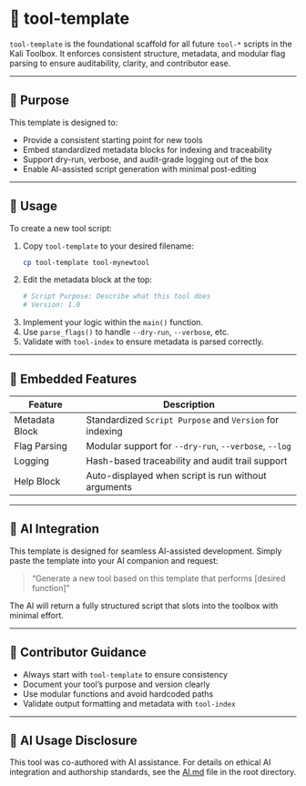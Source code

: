 # 🧰 tool-template

`tool-template` is the foundational scaffold for all future `tool-*` scripts in the Kali Toolbox. It enforces consistent structure, metadata, and modular flag parsing to ensure auditability, clarity, and contributor ease.

---

## 🎯 Purpose

This template is designed to:

- Provide a consistent starting point for new tools
- Embed standardized metadata blocks for indexing and traceability
- Support dry-run, verbose, and audit-grade logging out of the box
- Enable AI-assisted script generation with minimal post-editing

---

## 🧪 Usage

To create a new tool script:

1. Copy `tool-template` to your desired filename:
   ```bash
   cp tool-template tool-mynewtool
   ```
2. Edit the metadata block at the top:
   ```bash
   # Script Purpose: Describe what this tool does
   # Version: 1.0
   ```
3. Implement your logic within the `main()` function.
4. Use `parse_flags()` to handle `--dry-run`, `--verbose`, etc.
5. Validate with `tool-index` to ensure metadata is parsed correctly.

---

## 🧩 Embedded Features

| Feature         | Description                                                  |
|----------------|--------------------------------------------------------------|
| Metadata Block | Standardized `Script Purpose` and `Version` for indexing     |
| Flag Parsing   | Modular support for `--dry-run`, `--verbose`, `--log`        |
| Logging        | Hash-based traceability and audit trail support              |
| Help Block     | Auto-displayed when script is run without arguments          |

---

## 🤖 AI Integration

This template is designed for seamless AI-assisted development. Simply paste the template into your AI companion and request:

> “Generate a new tool based on this template that performs [desired function]”

The AI will return a fully structured script that slots into the toolbox with minimal effort.

---

## 🧭 Contributor Guidance

- Always start with `tool-template` to ensure consistency
- Document your tool’s purpose and version clearly
- Use modular functions and avoid hardcoded paths
- Validate output formatting and metadata with `tool-index`

---

## 🤖 AI Usage Disclosure

This tool was co-authored with AI assistance. For details on ethical AI integration and authorship standards, see the [AI.md](https://github.com/Mark-a-Hamilton/Mark-a-Hamilton.github.io/blob/main/ethics_AI.md) file in the root directory.

